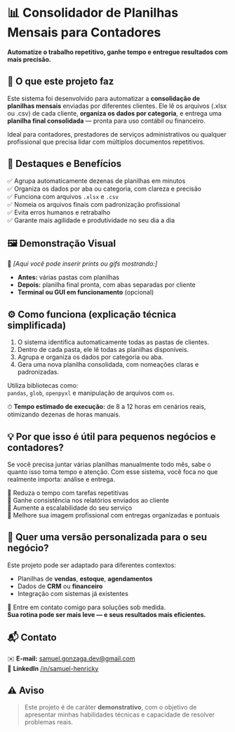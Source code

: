 # 📊 Consolidador de Planilhas Mensais para Contadores

**Automatize o trabalho repetitivo, ganhe tempo e entregue resultados com mais precisão.**


## 🚀 O que este projeto faz

Este sistema foi desenvolvido para automatizar a **consolidação de planilhas mensais** enviadas por diferentes clientes. Ele lê os arquivos (.xlsx ou .csv) de cada cliente, **organiza os dados por categoria**, e entrega uma **planilha final consolidada** — pronta para uso contábil ou financeiro.

Ideal para contadores, prestadores de serviços administrativos ou qualquer profissional que precisa lidar com múltiplos documentos repetitivos.


## 🌟 Destaques e Benefícios

✅ Agrupa automaticamente dezenas de planilhas em minutos  
✅ Organiza os dados por aba ou categoria, com clareza e precisão  
✅ Funciona com arquivos `.xlsx` e `.csv`  
✅ Nomeia os arquivos finais com padronização profissional  
✅ Evita erros humanos e retrabalho  
✅ Garante mais agilidade e produtividade no seu dia a dia  


## 🖼️ Demonstração Visual

🧷 *[Aqui você pode inserir prints ou gifs mostrando:]*  
- **Antes:** várias pastas com planilhas  
- **Depois:** planilha final pronta, com abas separadas por cliente  
- **Terminal ou GUI em funcionamento** (opcional)  


## ⚙️ Como funciona (explicação técnica simplificada)

1. O sistema identifica automaticamente todas as pastas de clientes.  
2. Dentro de cada pasta, ele lê todas as planilhas disponíveis.  
3. Agrupa e organiza os dados por categoria ou aba.  
4. Gera uma nova planilha consolidada, com nomeações claras e padronizadas.  

Utiliza bibliotecas como:  
`pandas`, `glob`, `openpyxl` e manipulação de arquivos com `os`.

⏱ **Tempo estimado de execução:** de 8 a 12 horas em cenários reais, otimizando dezenas de horas manuais.


## 💡 Por que isso é útil para pequenos negócios e contadores?

Se você precisa juntar várias planilhas manualmente todo mês, sabe o quanto isso toma tempo e atenção. Com esse sistema, você foca no que realmente importa: análise e entrega.

🔹 Reduza o tempo com tarefas repetitivas  
🔹 Ganhe consistência nos relatórios enviados ao cliente  
🔹 Aumente a escalabilidade do seu serviço  
🔹 Melhore sua imagem profissional com entregas organizadas e pontuais  


## 🤝 Quer uma versão personalizada para o seu negócio?

Este projeto pode ser adaptado para diferentes contextos:

- Planilhas de **vendas**, **estoque**, **agendamentos**  
- Dados de **CRM** ou **financeiro**  
- Integração com sistemas já existentes  

📩 Entre em contato comigo para soluções sob medida.  
**Sua rotina pode ser mais leve — e seus resultados mais eficientes.**


## 📬 Contato

✉️ **E-mail:** [samuel.gonzaga.dev@gmail.com](mailto:samuel.gonzaga.dev@gmail.com)  
💼 **LinkedIn** [/in/samuel-henricky](https://www.linkedin.com/in/samuel-henricky/)


## ⚠️ Aviso

> Este projeto é de caráter **demonstrativo**, com o objetivo de apresentar minhas habilidades técnicas e capacidade de resolver problemas reais.  
